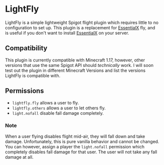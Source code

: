 # LightFly
LightFly is a simple lightweight Spigot flight plugin which requires little to no
configuration to set up. This plugin is a replacement for [EssentialX](https://essentialsx.net/) fly,
and is useful if you don't want to install [EssentialX](https://essentialsx.net/) on your server.

## Compatibility
This plugin is currently compatible with Minecraft 1.17, however,
other versions that use the same Spigot API should _technically_ work.
I will soon test out the plugin in different Minecraft Versions and list
the versions LightFly is compatible with.

## Permissions
- `lightfly.fly` allows a user to fly.
- `lightfly.others` allows a user to let others fly.
- `light.nofall` disable fall damage completely.

### Note
When a user flying disables flight mid-air, they will fall down and take damage.
Unfortunately, this is pure vanilla behavior and cannot be changed.
You can however, assign a player the `light.nofall` permission which completely
disables fall damage for that user. The user will not take any fall damage at all.